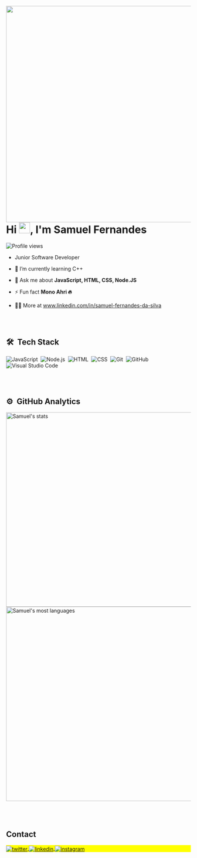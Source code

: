 <img align="right" height="590em" 
src="https://raw.githubusercontent.com/gist/samueellfs/e1aabc20c993ed80b819cbc1882e691f/raw/4d0487946f9e0567e6260bc3548de41277875d33/githubcard.svg"/>
<h1 align="left">Hi <img src="https://raw.githubusercontent.com/kaueMarques/kaueMarques/master/hi.gif" height="30px">, I'm Samuel Fernandes</h1>
<p align="left"> <img src="https://komarev.com/ghpvc/?username=samueellfs&color=yellow" alt="Profile views" /> </p>


-  Junior Software Developer

-  🌱 I’m currently learning C++

- 💬 Ask me about **JavaScript, HTML, CSS, Node.JS**

- ⚡ Fun fact **Mono Ahri 🔥**

- 👨‍💻 More at www.linkedin.com/in/samuel-fernandes-da-silva



<br><br>

## 🛠 &nbsp;Tech Stack

![JavaScript](https://img.shields.io/badge/-JavaScript-05122A?style=flat&logo=javascript)&nbsp;
![Node.js](https://img.shields.io/badge/-Node.js-05122A?style=flat&logo=node.js)&nbsp;
![HTML](https://img.shields.io/badge/-HTML-05122A?style=flat&logo=HTML5)&nbsp;
![CSS](https://img.shields.io/badge/-CSS-05122A?style=flat&logo=CSS3&logoColor=1572B6)&nbsp;
![Git](https://img.shields.io/badge/-Git-05122A?style=flat&logo=git)&nbsp;
![GitHub](https://img.shields.io/badge/-GitHub-05122A?style=flat&logo=github)&nbsp;
![Visual Studio Code](https://img.shields.io/badge/-Visual%20Studio%20Code-05122A?style=flat&logo=visual-studio-code&logoColor=007ACC)&nbsp;

<br><br>

## ⚙️ &nbsp;GitHub Analytics

<p align="left">
<img width="530em" src="https://github-readme-stats.vercel.app/api?username=samueellfs&show_icons=true&theme=vision-friendly-dark" alt="Samuel's stats"/>
<img width="530em" src="https://github-readme-stats.vercel.app/api/top-langs/?username=samueellfs&layout=compact&theme=vision-friendly-dark" alt="Samuel's most languages"/>
</p>


<br><br>

## Contact

<p align="left" style="background:yellow">
</a>
<a href="https://twitter.com/maykbrito" target="_blank">
  <img align="center" src="https://img.shields.io/badge/-SamuelF3rnandes-05122A?style=flat&logo=twitter" alt="twitter"/>  
</a>
<a href="https://linkedin.com/in/maykbrito" target="_blank">
  <img align="center" src="https://img.shields.io/badge/-samuelfernandes-05122A?style=flat&logo=linkedin" alt="linkedin"/>
</a>
<a href="https://instagram.com/maykbrito" target="_blank">
 <img align="center" src="https://img.shields.io/badge/-Samuelfernand3s-05122A?style=flat&logo=instagram" alt="instagram"/>
</a>
</a>
</p>

<!--

**maykbrito/maykbrito** is a ✨ _special_ ✨ repository because its `README.md` (this file) appears on your GitHub profile.

Here are some ideas to get you started:

- 🔭 I’m currently working on ...
- 🌱 I’m currently learning ...
- 👯 I’m looking to collaborate on ...
- 🤔 I’m looking for help with ...
- 💬 Ask me about ...
- 📫 How to reach me: ...
- 😄 Pronouns: ...
- ⚡ Fun fact: ...
-->
